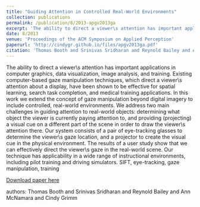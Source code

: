 ```yaml
---
title: "Guiding Attention in Controlled Real-World Environments"
collection: publications
permalink: /publication/8/2013-apgv2013ga
excerpt: 'The ability to direct a viewer\s attention has important applications in computer graphics,  data visualization,  image analysis,  and training. Existing computer-based gaze manipulation techniques,  which direct a viewer\s attention about a display,  have been shown to be effective for spatial learning,  search task completion,  and medical training applications. In this work we extend the concept of gaze manipulation beyond digital imagery to include controlled,  real-world environments. We address two main challenges in guiding attention to real-world objects: determining what object the viewer is currently paying attention to,  and providing (projecting) a visual cue on a different part of the scene in order to draw the viewer\s attention there. Our system consists of a pair of eye-tracking glasses to determine the viewer\s gaze location,  and a projector to create the visual cue in the physical environment. The results of a user study show that we can effectively direct the viewer\s gaze in the real-world scene. Our technique has applicability in a wide range of instructional environments,  including pilot training and driving simulators. SIFT,  eye-tracking,  gaze manipulation,  training, '
date: 8/2013
venue: 'Proceedings of the ACM Symposium on Applied Perception'
paperurl: 'http://cindygr.github.io/files/apgv2013ga.pdf'
citation: 'Thomas Booth and Srinivas Sridharan and Reynold Bailey and Ann McNamara and Cindy Grimm '
---
```

The ability to direct a viewer\s attention has important applications in computer graphics,  data visualization,  image analysis,  and training. Existing computer-based gaze manipulation techniques,  which direct a viewer\s attention about a display,  have been shown to be effective for spatial learning,  search task completion,  and medical training applications. In this work we extend the concept of gaze manipulation beyond digital imagery to include controlled,  real-world environments. We address two main challenges in guiding attention to real-world objects: determining what object the viewer is currently paying attention to,  and providing (projecting) a visual cue on a different part of the scene in order to draw the viewer\s attention there. Our system consists of a pair of eye-tracking glasses to determine the viewer\s gaze location,  and a projector to create the visual cue in the physical environment. The results of a user study show that we can effectively direct the viewer\s gaze in the real-world scene. Our technique has applicability in a wide range of instructional environments,  including pilot training and driving simulators. SIFT,  eye-tracking,  gaze manipulation,  training

[Download paper here](http://cindygr.github.io/files/apgv2013ga.pdf)

authors: Thomas Booth and Srinivas Sridharan and Reynold Bailey and Ann McNamara and Cindy Grimm 
